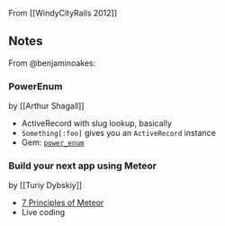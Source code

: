 From [[WindyCityRails 2012]]

## Notes

From @benjaminoakes:

### PowerEnum 

by [[Arthur Shagall]]

* ActiveRecord with slug lookup, basically
* `Something[:foo]` gives you an `ActiveRecord` instance
* Gem: [`power_enum`](http://rubygems.org/gems/power_enum)

### Build your next app using Meteor

by [[Turiy Dybskiy]]

* [7 Principles of Meteor](http://docs.meteor.com/#sevenprinciples)
* Live coding
